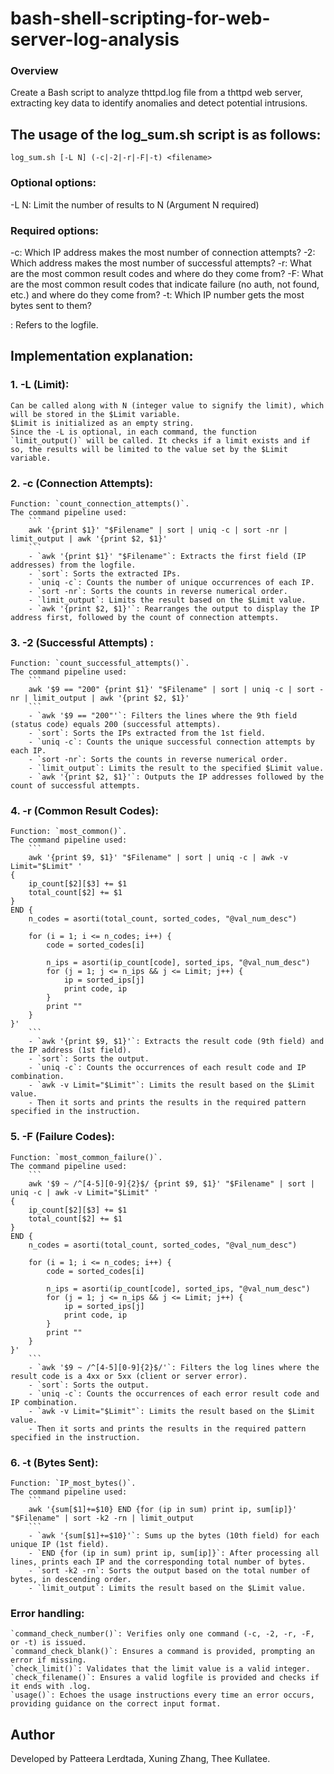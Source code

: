 # bash-shell-scripting-for-web-server-log-analysis
### Overview
Create a Bash script to analyze thttpd.log file from a thttpd web server, extracting key data to identify anomalies and detect potential intrusions.

## The usage of the log_sum.sh script is as follows:

    log_sum.sh [-L N] (-c|-2|-r|-F|-t) <filename>

### Optional options:
-L N: Limit the number of results to N (Argument N required)

### Required options:
-c: Which IP address makes the most number of connection attempts?
-2: Which address makes the most number of successful attempts?
-r: What are the most common result codes and where do they come from?
-F: What are the most common result codes that indicate failure (no auth, not found, etc.) and where do they come from?
-t: Which IP number gets the most bytes sent to them?

<filename>: Refers to the logfile.

## Implementation explanation:

### 1.  -L (Limit):
    Can be called along with N (integer value to signify the limit), which will be stored in the $Limit variable.
    $Limit is initialized as an empty string.
    Since the -L is optional, in each command, the function `limit_output()` will be called. It checks if a limit exists and if so, the results will be limited to the value set by the $Limit variable.

### 2. -c (Connection Attempts):
    Function: `count_connection_attempts()`.
    The command pipeline used:
        ```
        awk '{print $1}' "$Filename" | sort | uniq -c | sort -nr | limit_output | awk '{print $2, $1}'
        ``` 
        - `awk '{print $1}' "$Filename"`: Extracts the first field (IP addresses) from the logfile.
        - `sort`: Sorts the extracted IPs.
        - `uniq -c`: Counts the number of unique occurrences of each IP.
        - `sort -nr`: Sorts the counts in reverse numerical order.
        - `limit_output`: Limits the result based on the $Limit value.
        - `awk '{print $2, $1}'`: Rearranges the output to display the IP address first, followed by the count of connection attempts.

### 3. -2 (Successful Attempts) :
    Function: `count_successful_attempts()`.
    The command pipeline used:
        ```
        awk '$9 == "200" {print $1}' "$Filename" | sort | uniq -c | sort -nr | limit_output | awk '{print $2, $1}'
        ```    
        - `awk '$9 == "200"'`: Filters the lines where the 9th field (status code) equals 200 (successful attempts).
        - `sort`: Sorts the IPs extracted from the 1st field.
        - `uniq -c`: Counts the unique successful connection attempts by each IP.
        - `sort -nr`: Sorts the counts in reverse numerical order.
        - `limit_output`: Limits the result to the specified $Limit value.
        - `awk '{print $2, $1}'`: Outputs the IP addresses followed by the count of successful attempts.

### 4. -r (Common Result Codes):
    Function: `most_common()`.
    The command pipeline used:
        ```
        awk '{print $9, $1}' "$Filename" | sort | uniq -c | awk -v Limit="$Limit" '
    {
        ip_count[$2][$3] += $1
        total_count[$2] += $1
    }
    END {
        n_codes = asorti(total_count, sorted_codes, "@val_num_desc")

        for (i = 1; i <= n_codes; i++) {
            code = sorted_codes[i]

            n_ips = asorti(ip_count[code], sorted_ips, "@val_num_desc")
            for (j = 1; j <= n_ips && j <= Limit; j++) {
                ip = sorted_ips[j]
                print code, ip
            }
            print ""
        }
    }'
        ```    
        - `awk '{print $9, $1}'`: Extracts the result code (9th field) and the IP address (1st field).
        - `sort`: Sorts the output.
        - `uniq -c`: Counts the occurrences of each result code and IP combination.
        - `awk -v Limit="$Limit"`: Limits the result based on the $Limit value.
        - Then it sorts and prints the results in the required pattern specified in the instruction.

### 5. -F (Failure Codes):
    Function: `most_common_failure()`.
    The command pipeline used:
        ```
        awk '$9 ~ /^[4-5][0-9]{2}$/ {print $9, $1}' "$Filename" | sort | uniq -c | awk -v Limit="$Limit" '
    {
        ip_count[$2][$3] += $1
        total_count[$2] += $1
    }
    END {
        n_codes = asorti(total_count, sorted_codes, "@val_num_desc")

        for (i = 1; i <= n_codes; i++) {
            code = sorted_codes[i]

            n_ips = asorti(ip_count[code], sorted_ips, "@val_num_desc")
            for (j = 1; j <= n_ips && j <= Limit; j++) {
                ip = sorted_ips[j]
                print code, ip
            }
            print ""
        }
    }'
        ``` 
        - `awk '$9 ~ /^[4-5][0-9]{2}$/'`: Filters the log lines where the result code is a 4xx or 5xx (client or server error).
        - `sort`: Sorts the output.
        - `uniq -c`: Counts the occurrences of each error result code and IP combination.
        - `awk -v Limit="$Limit"`: Limits the result based on the $Limit value.
        - Then it sorts and prints the results in the required pattern specified in the instruction.

### 6. -t (Bytes Sent):
    Function: `IP_most_bytes()`.
    The command pipeline used:
        ```
        awk '{sum[$1]+=$10} END {for (ip in sum) print ip, sum[ip]}' "$Filename" | sort -k2 -rn | limit_output
        ``` 
        - `awk '{sum[$1]+=$10}'`: Sums up the bytes (10th field) for each unique IP (1st field).
        - `END {for (ip in sum) print ip, sum[ip]}`: After processing all lines, prints each IP and the corresponding total number of bytes.
        - `sort -k2 -rn`: Sorts the output based on the total number of bytes, in descending order.
        - `limit_output`: Limits the result based on the $Limit value.

### Error handling:
    `command_check_number()`: Verifies only one command (-c, -2, -r, -F, or -t) is issued.
    `command_check_blank()`: Ensures a command is provided, prompting an error if missing.
    `check_limit()`: Validates that the limit value is a valid integer.
    `check_filename()`: Ensures a valid logfile is provided and checks if it ends with .log.
    `usage()`: Echoes the usage instructions every time an error occurs, providing guidance on the correct input format.

## Author
Developed by Patteera Lerdtada, Xuning Zhang, Thee Kullatee.
